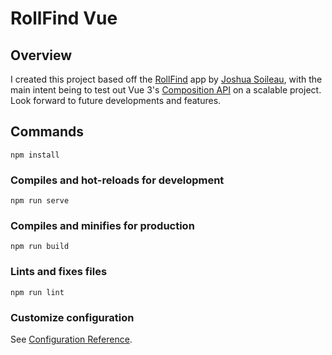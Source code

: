 # RollFind Vue

## Overview
I created this project based off the [RollFind](https://rollfind.joshuasoileau.com/) app by [Joshua Soileau](https://github.com/JoshuaSoileau), with the main intent being to test out Vue 3's [Composition API](https://v3.vuejs.org/guide/composition-api-introduction.html) on a scalable project. Look forward to future developments and features.

## Commands

```
npm install
```

### Compiles and hot-reloads for development
```
npm run serve
```

### Compiles and minifies for production
```
npm run build
```

### Lints and fixes files
```
npm run lint
```

### Customize configuration
See [Configuration Reference](https://cli.vuejs.org/config/).

